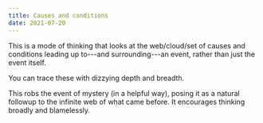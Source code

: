 ```yaml
---
title: Causes and conditions
date: 2021-07-20
---
```


This is a mode of thinking that looks at the web/cloud/set of causes and conditions leading up to---and surrounding---an event, rather than just the event itself.

You can trace these with dizzying depth and breadth.

This robs the event of mystery (in a helpful way), posing it as a natural followup to the infinite web of what came before. It encourages thinking broadly and blamelessly.
